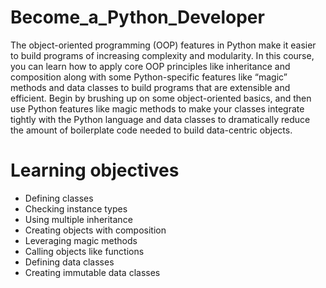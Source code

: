 # Become_a_Python_Developer
The object-oriented programming (OOP) features in Python make it easier to build programs of increasing complexity and modularity. In this course, you can learn how to apply core OOP principles like inheritance and composition along with some Python-specific features like “magic” methods and data classes to build programs that are extensible and efficient. Begin by brushing up on some object-oriented basics, and then use Python features like magic methods to make your classes integrate tightly with the Python language and data classes to dramatically reduce the amount of boilerplate code needed to build data-centric objects.
# Learning objectives
* Defining classes
* Checking instance types
* Using multiple inheritance
* Creating objects with composition
* Leveraging magic methods
* Calling objects like functions
* Defining data classes
* Creating immutable data classes
